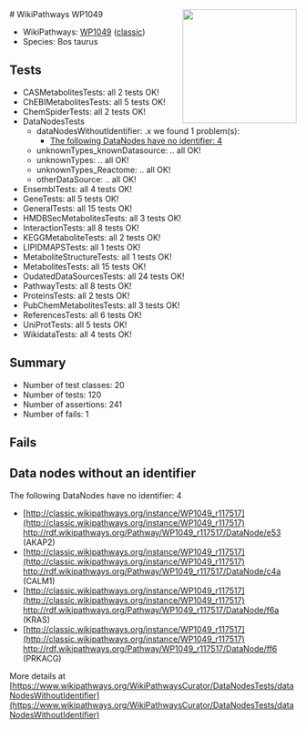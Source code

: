 <img style="float: right; width: 200px" src="https://upload.wikimedia.org/wikipedia/commons/thumb/8/83/Wplogo_with_text_500.png/640px-Wplogo_with_text_500.png" />
# WikiPathways WP1049

* WikiPathways: [WP1049](https://wikipathways.org/pathways/WP1049) ([classic](https://classic.wikipathways.org/instance/WP1049))
* Species: Bos taurus
## Tests
* CASMetabolitesTests: all 2 tests OK!
* ChEBIMetabolitesTests: all 5 tests OK!
* ChemSpiderTests: all 2 tests OK!
* DataNodesTests
    * dataNodesWithoutIdentifier: .x we found 1 problem(s):
        * [The following DataNodes have no identifier: 4](#d2d32fa3)
    * unknownTypes_knownDatasource: .. all OK!
    * unknownTypes: .. all OK!
    * unknownTypes_Reactome: .. all OK!
    * otherDataSource: .. all OK!
* EnsemblTests: all 4 tests OK!
* GeneTests: all 5 tests OK!
* GeneralTests: all 15 tests OK!
* HMDBSecMetabolitesTests: all 3 tests OK!
* InteractionTests: all 8 tests OK!
* KEGGMetaboliteTests: all 2 tests OK!
* LIPIDMAPSTests: all 1 tests OK!
* MetaboliteStructureTests: all 1 tests OK!
* MetabolitesTests: all 15 tests OK!
* OudatedDataSourcesTests: all 24 tests OK!
* PathwayTests: all 8 tests OK!
* ProteinsTests: all 2 tests OK!
* PubChemMetabolitesTests: all 3 tests OK!
* ReferencesTests: all 6 tests OK!
* UniProtTests: all 5 tests OK!
* WikidataTests: all 4 tests OK!


## Summary

* Number of test classes: 20
* Number of tests: 120
* Number of assertions: 241
* Number of fails: 1

## Fails

<a name="d2d32fa3" />

## Data nodes without an identifier

The following DataNodes have no identifier: 4

* [http://classic.wikipathways.org/instance/WP1049_r117517](http://classic.wikipathways.org/instance/WP1049_r117517) http://rdf.wikipathways.org/Pathway/WP1049_r117517/DataNode/e53 (AKAP2)
* [http://classic.wikipathways.org/instance/WP1049_r117517](http://classic.wikipathways.org/instance/WP1049_r117517) http://rdf.wikipathways.org/Pathway/WP1049_r117517/DataNode/c4a (CALM1)
* [http://classic.wikipathways.org/instance/WP1049_r117517](http://classic.wikipathways.org/instance/WP1049_r117517) http://rdf.wikipathways.org/Pathway/WP1049_r117517/DataNode/f6a (KRAS)
* [http://classic.wikipathways.org/instance/WP1049_r117517](http://classic.wikipathways.org/instance/WP1049_r117517) http://rdf.wikipathways.org/Pathway/WP1049_r117517/DataNode/ff6 (PRKACG)


More details at [https://www.wikipathways.org/WikiPathwaysCurator/DataNodesTests/dataNodesWithoutIdentifier](https://www.wikipathways.org/WikiPathwaysCurator/DataNodesTests/dataNodesWithoutIdentifier)

